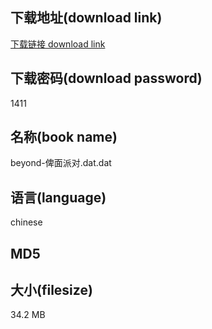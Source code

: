 ## 下载地址(download link)
[下载链接 download link](https://voluble-croquembouche-d321dc.netlify.app/?s=beyond-%E4%BF%BE%E9%9D%A2%E6%B4%BE%E5%AF%B9.dat)

## 下载密码(download password)
1411

## 名称(book name)
beyond-俾面派对.dat.dat

## 语言(language)
chinese

## MD5


## 大小(filesize)
34.2 MB
